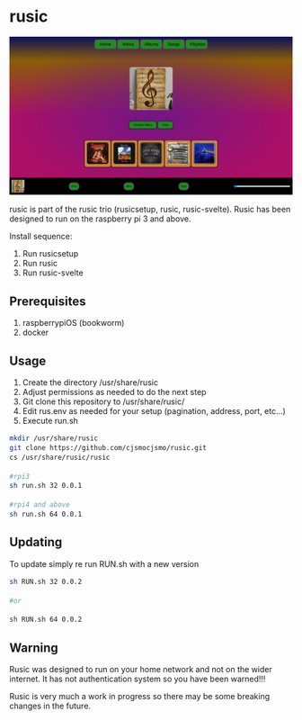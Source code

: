 # rusic

![Project Screenshot](screenshot.png "width=400px")

rusic is part of the rusic trio (rusicsetup, rusic, rusic-svelte).
Rusic has been designed to run on the raspberry pi 3 and above.

Install sequence:

1. Run rusicsetup
2. Run rusic
3. Run rusic-svelte

## Prerequisites

1. raspberrypiOS (bookworm)
2. docker

## Usage

1. Create the directory /usr/share/rusic
2. Adjust permissions as needed to do the next step
3. Git clone this repository to /usr/share/rusic/
4. Edit rus.env as needed for your setup (pagination, address, port, etc...)
5. Execute run.sh

```bash
mkdir /usr/share/rusic
git clone https://github.com/cjsmocjsmo/rusic.git
cs /usr/share/rusic/rusic

#rpi3
sh run.sh 32 0.0.1

#rpi4 and above
sh run.sh 64 0.0.1

```

## Updating

To update simply re run RUN.sh with a new version

```bash
sh RUN.sh 32 0.0.2

#or 

sh RUN.sh 64 0.0.2
```

## Warning

Rusic was designed to run on your home network and not on the wider internet.  It has not authentication system so you have been warned!!!

Rusic is very much a work in progress so there may be some breaking changes in the future.